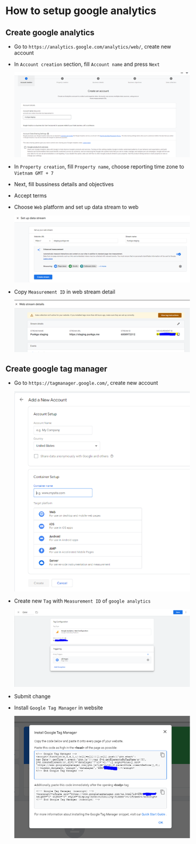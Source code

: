# How to setup google analytics

## Create google analytics

- Go to `https://analytics.google.com/analytics/web/`, create new account

- In `Account creation` section, fill `Account name` and press `Next`

  ![Alt text](imgs/image-1.png)

- In `Property creation`, fill `Property name`, choose reporting time zone to `Vietnam GMT + 7`

- Next, fill bussiness details and objectives

- Accept terms
- Choose `Web` platform and set up data stream to web

  ![Alt text](imgs/image-2.png)

- Copy `Measurement ID` in web stream detail

  ![Alt text](imgs/image-3.png)

## Create google tag manager

- Go to `https://tagmanager.google.com/`, create new account

  ![Fill infomation, choose `Web` platform](imgs/image.png)

- Create new `Tag` with `Measurement ID` of `google analytics`

  ![Alt text](imgs/image-4.png)

- Submit change

- Install `Google Tag Manager` in website

  ![Alt text](imgs/image-5.png)
